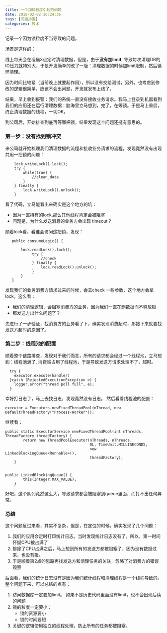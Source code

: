 ```yaml
---
title: 一个加锁粒度引起的问题
date: 2018-02-02 16:24:36
tags: [问题排查]
categories: 技术
---
```


记录一个因为锁粒度不当导致的问题。

场景是这样的：

线上每天会在凌晨3点定时清理数据，但是，由于<strong>没有加limit</strong>, 导致每次清理DB的IO压力就特别大，于是开发简单的改了一版：清理数据的时候加limit限制，然后循环清理。


因为时间比较紧（当前晚上就要起作用），所以没有交给测试，另外，也考虑到修改的逻辑很简单，应该不会出问题，开发就发布上线了。

结果，早上收到报警：我们的系统一直没有接收业务请求。我马上登录到机器看到我们的应用还在运行清理数据：脑海里立马想到，完了，在等锁。于是马上重启，终止清理数据的线程，一切OK。


到公司后，开始排查到底再等哪把锁，结果发现这个问题还挺有意思的。

### 第一步：没有找到锁冲突

来公司就开始梳理我们清理数据的流程和接收业务请求的流程，发现竟然没有出现共用一把锁的问题：
```
	lock.writeLock().lock();
    try {
		while(true) {
			//clean_data
		}
    } finally {
        lock.writeLock().unlock();
    }
```

看了代码，立马能看出来确实是这个地方的坑：
   * 因为一直持有的lock,那么其他线程肯定会被阻塞
   * 问题是，为什么发送消息的业务方会出现 timeout？

顺着lock看，看谁会访问这把锁，发现：

```
   public consumeLogic() {
 
	   lock.readLock().lock();
	        try {
	            //check
	        } finally {
	            lock.readLock().unlock();
	        }
	   }
   }
```
发现我们的业务消费方请求过来的时候，会去check 一些参数，这个地方会拿lock。这么看：

   * 我们的清理逻辑，会阻塞消费方的业务，因为我们一直在删数据而不释放锁
   * 那发送方出什么问题了？

先进行了一步验证，找消费方的业务看了下，确实发现消费超时，那接下来就要找发送方超时的原因了。

### 第二步：线程池的配置

顺着整个链路排查，发现对于我们而言，所有的请求都会经过一个线程池，立马想到：线程池满了, 消费端占用了线程池，于是导致发送方请求处理不了，超时。

```
  try {
  	executor.execute(handler)
  }catch (RejectedExecutionException e) {
   	logger.error("thread poll full", e);
  }       
```
幸好打日志了，马上去找日志，发现竟然没有日志。 然后看看线程池的配置：

```
executor = Executors.newFixedThreadPool(nThread, new DefaultThreadFactory("Process-Worker"));

```

继续看：

```
public static ExecutorService newFixedThreadPool(int nThreads, ThreadFactory threadFactory) {
        return new ThreadPoolExecutor(nThreads, nThreads,
                                      0L, TimeUnit.MILLISECONDS,
                                      new LinkedBlockingQueue<Runnable>(),
                                      threadFactory);
    }
    
```

```
public LinkedBlockingQueue() {
        this(Integer.MAX_VALUE);
    }
```

好吧，这个队列竟然这么大，导致请求都会被阻塞到queue里面，而打不出任何异常。

### 总结

这个问题反过来看，其实不复杂，但是，在定位的时候，确实发现了几个问题：

1. 我们的应用会定时打印统计日志。当时发现统计日志没有了。所以，第一时间怀疑CPU被占满了
2. 排除了CPU占满之后，马上想到所有的发送方都被阻塞了，因为没有数据过来，也没有报。
3. 于是顺着第2点的思路再找发送方和清理任务的关联，忽略了对消费方的错误观察


后面看，我们的统计日志没有是因为我们统计线程和清理线程是一个线程导致的。整个问题下来，可以总结的点有：

1. 访问数据库一定要加limit。 如果不是历史代码里面没有limit，也不会出现后续的问题
2. 锁的粒度一定要小：
	* 锁的资源要小
	* 锁的时间要短
3. 关键的逻辑使用独立的线程处理，防止所有的任务都被阻塞。
	
